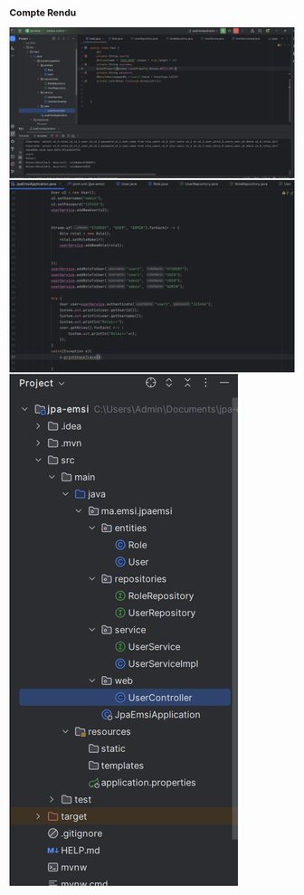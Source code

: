 <h3>Compte Rendu</h3>
<img src="Captures/Capture1.png">
<img src="Captures/Capture2.png">
<img src="Captures/Capture3.png">